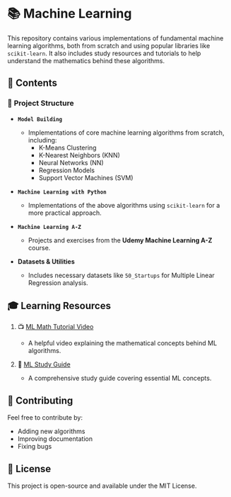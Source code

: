 # 📚 Machine Learning  

This repository contains various implementations of fundamental machine learning algorithms, both from scratch and using popular libraries like `scikit-learn`. It also includes study resources and tutorials to help understand the mathematics behind these algorithms.  

## 📌 Contents  

### 🔹 **Project Structure**  

- **`Model Building`**  
  - Implementations of core machine learning algorithms from scratch, including:  
    - K-Means Clustering  
    - K-Nearest Neighbors (KNN)  
    - Neural Networks (NN)  
    - Regression Models  
    - Support Vector Machines (SVM)  

- **`Machine Learning with Python`**  
  - Implementations of the above algorithms using `scikit-learn` for a more practical approach.  

- **`Machine Learning A-Z`**  
  - Projects and exercises from the **Udemy Machine Learning A-Z** course.  

- **Datasets & Utilities**  
  - Includes necessary datasets like `50_Startups` for Multiple Linear Regression analysis.  

## 🎓 Learning Resources  

1. 📺 [ML Math Tutorial Video](https://www.youtube.com/watch?v=1VSZtNYMntM&ab_channel=edureka%21)  
   - A helpful video explaining the mathematical concepts behind ML algorithms.  

2. 📖 [ML Study Guide](https://github.com/AssemblyAI-Examples/ML-Study-Guide)  
   - A comprehensive study guide covering essential ML concepts.  

## 🤝 Contributing  

Feel free to contribute by:  
- Adding new algorithms  
- Improving documentation  
- Fixing bugs  

## 📜 License  

This project is open-source and available under the MIT License.
